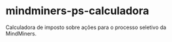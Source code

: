 # mindminers-ps-calculadora
Calculadora de imposto sobre ações para o processo seletivo da MindMiners.
